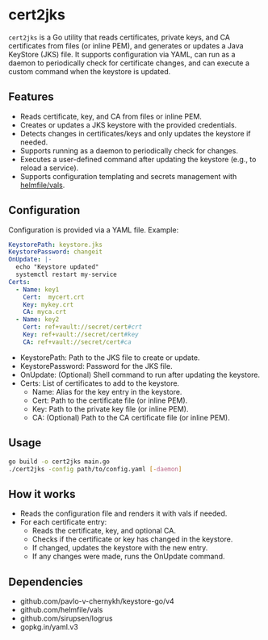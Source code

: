 # cert2jks

`cert2jks` is a Go utility that reads certificates, private keys, and CA certificates from files (or inline PEM), and generates or updates a Java KeyStore (JKS) file. It supports configuration via YAML, can run as a daemon to periodically check for certificate changes, and can execute a custom command when the keystore is updated.

## Features

- Reads certificate, key, and CA from files or inline PEM.
- Creates or updates a JKS keystore with the provided credentials.
- Detects changes in certificates/keys and only updates the keystore if needed.
- Supports running as a daemon to periodically check for changes.
- Executes a user-defined command after updating the keystore (e.g., to reload a service).
- Supports configuration templating and secrets management with [helmfile/vals](https://github.com/helmfile/vals).

## Configuration

Configuration is provided via a YAML file. Example:

```yaml
KeystorePath: keystore.jks
KeystorePassword: changeit
OnUpdate: |-
  echo "Keystore updated"
  systemctl restart my-service
Certs:
  - Name: key1
    Cert:  mycert.crt
    Key: mykey.crt
    CA: myca.crt
  - Name: key2
    Cert: ref+vault://secret/cert#crt
    Key: ref+vault://secret/cert#key
    CA: ref+vault://secret/cert#ca
```

* KeystorePath: Path to the JKS file to create or update.
* KeystorePassword: Password for the JKS file.
* OnUpdate: (Optional) Shell command to run after updating the keystore.
* Certs: List of certificates to add to the keystore.
    * Name: Alias for the key entry in the keystore.
    * Cert: Path to the certificate file (or inline PEM).
    * Key: Path to the private key file (or inline PEM).
    * CA: (Optional) Path to the CA certificate file (or inline PEM).


## Usage

```sh
go build -o cert2jks main.go
./cert2jks -config path/to/config.yaml [-daemon]
```

## How it works

* Reads the configuration file and renders it with vals if needed.
* For each certificate entry:
    * Reads the certificate, key, and optional CA.
    * Checks if the certificate or key has changed in the keystore.
    * If changed, updates the keystore with the new entry.
    * If any changes were made, runs the OnUpdate command.

## Dependencies

- github.com/pavlo-v-chernykh/keystore-go/v4
- github.com/helmfile/vals
- github.com/sirupsen/logrus
- gopkg.in/yaml.v3